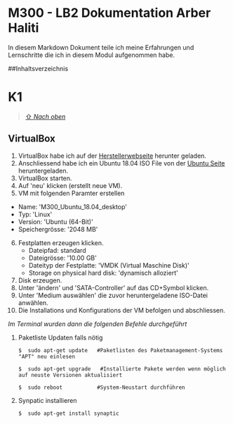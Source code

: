 M300 - LB2 Dokumentation Arber Haliti 
===
In diesem Markdown Dokument teile ich meine Erfahrungen und Lernschritte die ich in diesem Modul aufgenommen habe.

##Inhaltsverzeichnis










K1
======

> [⇧ *Nach oben*](#inhaltsverzeichnis)

## VirtualBox

1. VirtualBox habe ich auf der [Herstellerwebseite](https://www.virtualbox.org/wiki/Downloads) herunter geladen.
2. Anschliessend habe ich ein Ubuntu 18.04 ISO File von der [Ubuntu Seite](https://ubuntu.com/download) heruntergeladen.
3. VirtualBox starten.
4. Auf 'neu' klicken (erstellt neue VM).
5. VM mit folgenden Paramter erstellen
* Name:      'M300_Ubuntu_18.04_desktop'
* Typ:       'Linux'
* Version:   'Ubuntu (64-Bit)'
* Speichergrösse: '2048 MB'
6. Festplatten erzeugen klicken.
   *  Dateipfad:                       standard
   *  Dateigrösse:                     '10.00 GB'
   *  Dateityp der Festplatte:         'VMDK (Virtual Maschine Disk)'
   *  Storage on physical hard disk:   'dynamisch alloziert'
7. Disk erzeugen.
8. Unter 'ändern' und  'SATA-Controller' auf das CD+Symbol klicken.
9. Unter 'Medium auswählen' die zuvor heruntergeladene ISO-Datei anwählen.
10. Die Installations und Konfigurations der VM befolgen und abschliessen.

*Im Terminal wurden dann die folgenden Befehle durchgeführt*
1. Paketliste Updaten falls nötig
   ```Shell 
   $  sudo apt-get update   #Paketlisten des Paketmanagement-Systems "APT" neu einlesen
   
   $  sudo apt-get upgrade   #Installierte Pakete werden wenn möglich auf neuste Versionen aktualisiert

   $  sudo reboot           #System-Neustart durchführen
   ```
2. Synpatic installieren
    ```Shell 
   $  sudo apt-get install synaptic
   ```

